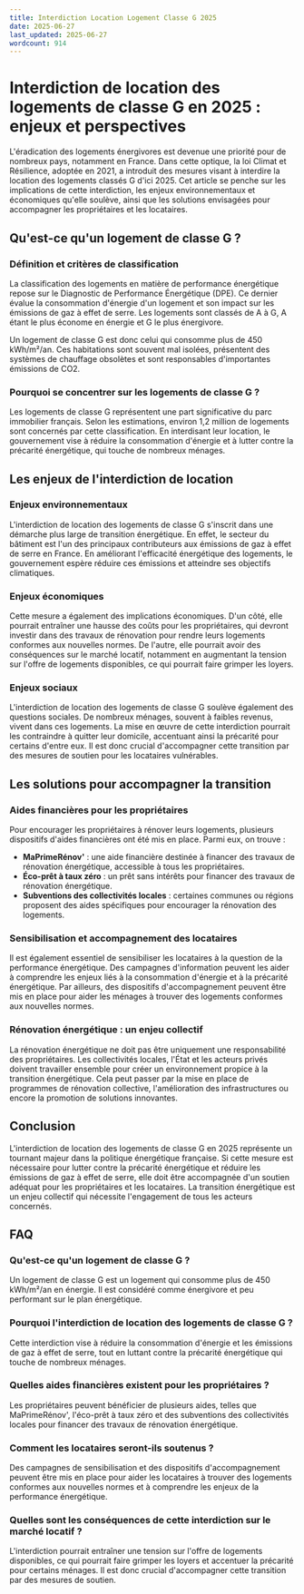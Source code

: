 ```yaml
---
title: Interdiction Location Logement Classe G 2025
date: 2025-06-27
last_updated: 2025-06-27
wordcount: 914
---
```


# Interdiction de location des logements de classe G en 2025 : enjeux et perspectives

L'éradication des logements énergivores est devenue une priorité pour de nombreux pays, notamment en France. Dans cette optique, la loi Climat et Résilience, adoptée en 2021, a introduit des mesures visant à interdire la location des logements classés G d'ici 2025. Cet article se penche sur les implications de cette interdiction, les enjeux environnementaux et économiques qu'elle soulève, ainsi que les solutions envisagées pour accompagner les propriétaires et les locataires.

## Qu'est-ce qu'un logement de classe G ?

### Définition et critères de classification

La classification des logements en matière de performance énergétique repose sur le Diagnostic de Performance Énergétique (DPE). Ce dernier évalue la consommation d'énergie d'un logement et son impact sur les émissions de gaz à effet de serre. Les logements sont classés de A à G, A étant le plus économe en énergie et G le plus énergivore. 

Un logement de classe G est donc celui qui consomme plus de 450 kWh/m²/an. Ces habitations sont souvent mal isolées, présentent des systèmes de chauffage obsolètes et sont responsables d'importantes émissions de CO2.

### Pourquoi se concentrer sur les logements de classe G ?

Les logements de classe G représentent une part significative du parc immobilier français. Selon les estimations, environ 1,2 million de logements sont concernés par cette classification. En interdisant leur location, le gouvernement vise à réduire la consommation d'énergie et à lutter contre la précarité énergétique, qui touche de nombreux ménages.

## Les enjeux de l'interdiction de location

### Enjeux environnementaux

L'interdiction de location des logements de classe G s'inscrit dans une démarche plus large de transition énergétique. En effet, le secteur du bâtiment est l'un des principaux contributeurs aux émissions de gaz à effet de serre en France. En améliorant l'efficacité énergétique des logements, le gouvernement espère réduire ces émissions et atteindre ses objectifs climatiques.

### Enjeux économiques

Cette mesure a également des implications économiques. D'un côté, elle pourrait entraîner une hausse des coûts pour les propriétaires, qui devront investir dans des travaux de rénovation pour rendre leurs logements conformes aux nouvelles normes. De l'autre, elle pourrait avoir des conséquences sur le marché locatif, notamment en augmentant la tension sur l'offre de logements disponibles, ce qui pourrait faire grimper les loyers.

### Enjeux sociaux

L'interdiction de location des logements de classe G soulève également des questions sociales. De nombreux ménages, souvent à faibles revenus, vivent dans ces logements. La mise en œuvre de cette interdiction pourrait les contraindre à quitter leur domicile, accentuant ainsi la précarité pour certains d'entre eux. Il est donc crucial d'accompagner cette transition par des mesures de soutien pour les locataires vulnérables.

## Les solutions pour accompagner la transition

### Aides financières pour les propriétaires

Pour encourager les propriétaires à rénover leurs logements, plusieurs dispositifs d'aides financières ont été mis en place. Parmi eux, on trouve :

- **MaPrimeRénov'** : une aide financière destinée à financer des travaux de rénovation énergétique, accessible à tous les propriétaires.
- **Éco-prêt à taux zéro** : un prêt sans intérêts pour financer des travaux de rénovation énergétique.
- **Subventions des collectivités locales** : certaines communes ou régions proposent des aides spécifiques pour encourager la rénovation des logements.

### Sensibilisation et accompagnement des locataires

Il est également essentiel de sensibiliser les locataires à la question de la performance énergétique. Des campagnes d'information peuvent les aider à comprendre les enjeux liés à la consommation d'énergie et à la précarité énergétique. Par ailleurs, des dispositifs d'accompagnement peuvent être mis en place pour aider les ménages à trouver des logements conformes aux nouvelles normes.

### Rénovation énergétique : un enjeu collectif

La rénovation énergétique ne doit pas être uniquement une responsabilité des propriétaires. Les collectivités locales, l'État et les acteurs privés doivent travailler ensemble pour créer un environnement propice à la transition énergétique. Cela peut passer par la mise en place de programmes de rénovation collective, l'amélioration des infrastructures ou encore la promotion de solutions innovantes.

## Conclusion

L'interdiction de location des logements de classe G en 2025 représente un tournant majeur dans la politique énergétique française. Si cette mesure est nécessaire pour lutter contre la précarité énergétique et réduire les émissions de gaz à effet de serre, elle doit être accompagnée d'un soutien adéquat pour les propriétaires et les locataires. La transition énergétique est un enjeu collectif qui nécessite l'engagement de tous les acteurs concernés.

## FAQ

### Qu'est-ce qu'un logement de classe G ?

Un logement de classe G est un logement qui consomme plus de 450 kWh/m²/an en énergie. Il est considéré comme énergivore et peu performant sur le plan énergétique.

### Pourquoi l'interdiction de location des logements de classe G ?

Cette interdiction vise à réduire la consommation d'énergie et les émissions de gaz à effet de serre, tout en luttant contre la précarité énergétique qui touche de nombreux ménages.

### Quelles aides financières existent pour les propriétaires ?

Les propriétaires peuvent bénéficier de plusieurs aides, telles que MaPrimeRénov', l'éco-prêt à taux zéro et des subventions des collectivités locales pour financer des travaux de rénovation énergétique.

### Comment les locataires seront-ils soutenus ?

Des campagnes de sensibilisation et des dispositifs d'accompagnement peuvent être mis en place pour aider les locataires à trouver des logements conformes aux nouvelles normes et à comprendre les enjeux de la performance énergétique.

### Quelles sont les conséquences de cette interdiction sur le marché locatif ?

L'interdiction pourrait entraîner une tension sur l'offre de logements disponibles, ce qui pourrait faire grimper les loyers et accentuer la précarité pour certains ménages. Il est donc crucial d'accompagner cette transition par des mesures de soutien.